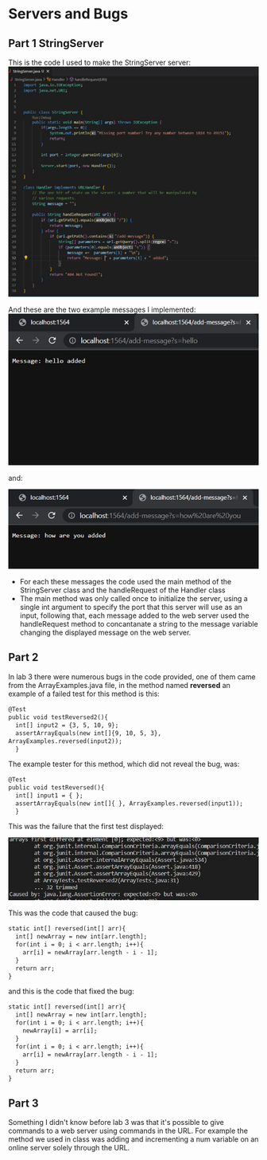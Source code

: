# Servers and Bugs

## Part 1 StringServer

This is the code I used to make the StringServer server:
![Image](StringServerCode.JPG)

And these are the two example messages I implemented:
![Image](StringServerM1.JPG)

and:

![Image](StringServerM2.JPG)

* For each these messages the code used the main method of the StringServer class and the handleRequest of the Handler class
* The main method was only called once to initialize the server, using a single int argument to specify the port that this server will use as an input, following that, each message added to the web server used the handleRequest method to concantanate a string to the message variable changing the displayed message on the web server.


## Part 2

In lab 3 there were numerous bugs in the code provided, one of them came from the ArrayExamples.java file, in the method named **reversed** an example of a failed test for this method is this:

```
@Test
public void testReversed2(){
  int[] input2 = {3, 5, 10, 9};
  assertArrayEquals(new int[]{9, 10, 5, 3}, ArrayExamples.reversed(input2));
  }
```
The example tester for this method, which did not reveal the bug, was:
```
@Test
public void testReversed(){
  int[] input1 = { };
  assertArrayEquals(new int[]{ }, ArrayExamples.reversed(input1));
  }
```
This was the failure that the first test displayed:

![Image](BuggedReversedOutput.JPG)

This was the code that caused the bug:
```
static int[] reversed(int[] arr){
  int[] newArray = new int[arr.length];
  for(int i = 0; i < arr.length; i++){
    arr[i] = newArray[arr.length - i - 1];
  }
  return arr;
}
```
and this is the code that fixed the bug:
```
static int[] reversed(int[] arr){
  int[] newArray = new int[arr.length];
  for(int i = 0; i < arr.length; i++){
    newArray[i] = arr[i];
  }
  for(int i = 0; i < arr.length; i++){
    arr[i] = newArray[arr.length - i - 1];
  }
  return arr;
}
```

## Part 3

Something I didn't know before lab 3 was that it's possible to give commands to a web server using commands in the URL. For example the method we used in class was adding and incrementing a num variable on an online server solely through the URL.
